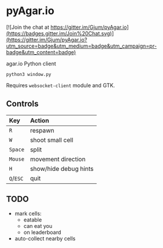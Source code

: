 pyAgar.io
=========

[![Join the chat at https://gitter.im/Gjum/pyAgar.io](https://badges.gitter.im/Join%20Chat.svg)](https://gitter.im/Gjum/pyAgar.io?utm_source=badge&utm_medium=badge&utm_campaign=pr-badge&utm_content=badge)

agar.io Python client

`python3 window.py`

Requires `websocket-client` module and GTK.

Controls
--------
| Key       | Action                |
|:----------|:----------------------|
| `R`       | respawn               |
| `W`       | shoot small cell      |
| `Space`   | split                 |
| `Mouse`   | movement direction    |
| `H`       | show/hide debug hints |
| `Q`/`ESC` | quit                  |

TODO
----
- mark cells:
  - eatable
  - can eat you
  - on leaderboard
- auto-collect nearby cells
